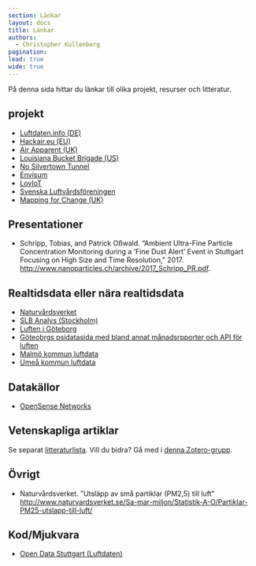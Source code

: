 ```yaml
---
section: Länkar
layout: docs
title: Länkar
authors:
  - Christopher Kullenberg
pagination:
lead: true
wide: true
---
```


På denna sida hittar du länkar till olika projekt, resurser och litteratur.


## projekt
* [Luftdaten.info (DE)](http://luftdaten.info)
* [Hackair.eu (EU)](http://www.hackair.eu/)
* [Air Apparent (UK)](https://airapparentuk.wordpress.com/)
* [Louisiana Bucket Brigade (US)](http://labucketbrigade.org/)
* [No Silvertown Tunnel](https://silvertowntunnel.co.uk/)
* [Envisum](https://www.utu.fi/fi/yksikot/mkk/hankkeet/envisum/Sivut/home.aspx)
* [LovIoT](http://www.loviot.se/)
* [Svenska Luftvårdsföreningen](http://www.luftvard.se/se)
* [Mapping for Change (UK)](http://mappingforchange.org.uk/)


## Presentationer

* Schripp, Tobias, and Patrick Oßwald. “Ambient Ultra-Fine Particle Concentration Monitoring during a ‘Fine Dust Alert’ Event in Stuttgart Focusing on High Size and Time Resolution,” 2017. http://www.nanoparticles.ch/archive/2017_Schripp_PR.pdf.



## Realtidsdata eller nära realtidsdata

* [Naturvårdsverket](https://www.naturvardsverket.se/Sa-mar-miljon/Klimat-och-luft/Statistik-om-luft/Webbtjanst-luftkvalitetsdata/)
* [SLB Analys (Stockholm)](http://slb.nu/slbanalys/luften-idag/)
* [Luften i Göteborg](https://goteborg.se/luften)
* [Göteobrgs psidatasida med bland annat månadsrpporter och API för luften](https://goteborg.se/psidata)
* [Malmö kommun luftdata](http://malmo.se/Bo-bygga--miljo/Miljolaget-i-Malmo/Luft/Luften-just-nu.html)
* [Umeå kommun luftdata](http://www.umea.se/umeakommun/byggaboochmiljo/bullerochluftkvalitet/luftenutomhus/luftkvaliteteniumea/luftmatningar.4.232bb3eb132b9e0c2ca800060604.html)




## Datakällor

* [OpenSense Networks](https://www.opensense.network/beta/apidocs/)


## Vetenskapliga artiklar

Se separat [litteraturlista](http://luftdata.se/lankar/vetenskapligaartiklar.html).
Vill du bidra? Gå med i [denna Zotero-grupp](https://www.zotero.org/groups/2101111/luftbubblan).

<!--

## Rapporter i media

-->


## Övrigt

* Naturvårdsverket. "Utsläpp av små partiklar (PM2,5) till luft"  http://www.naturvardsverket.se/Sa-mar-miljon/Statistik-A-O/Partiklar-PM25-utslapp-till-luft/


## Kod/Mjukvara

* [Open Data Stuttgart (Luftdaten)](https://github.com/opendata-stuttgart)
